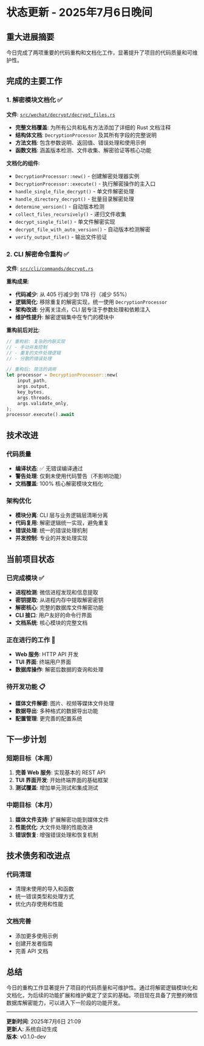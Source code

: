 # 状态更新 - 2025年7月6日晚间

## 重大进展摘要

今日完成了两项重要的代码重构和文档化工作，显著提升了项目的代码质量和可维护性。

## 完成的主要工作

### 1. 解密模块文档化 ✅

**文件**: [`src/wechat/decrypt/decrypt_files.rs`](../src/wechat/decrypt/decrypt_files.rs)

- **完整文档覆盖**: 为所有公共和私有方法添加了详细的 Rust 文档注释
- **结构体文档**: `DecryptionProcessor` 及其所有字段的完整说明
- **方法文档**: 包含参数说明、返回值、错误处理和使用示例
- **函数文档**: 涵盖版本检测、文件收集、解密验证等核心功能

**文档化的组件**:
- `DecryptionProcessor::new()` - 创建解密处理器实例
- `DecryptionProcessor::execute()` - 执行解密操作的主入口
- `handle_single_file_decrypt()` - 单文件解密处理
- `handle_directory_decrypt()` - 批量目录解密处理
- `determine_version()` - 自动版本检测
- `collect_files_recursively()` - 递归文件收集
- `decrypt_single_file()` - 单文件解密实现
- `decrypt_file_with_auto_version()` - 自动版本检测解密
- `verify_output_file()` - 输出文件验证

### 2. CLI 解密命令重构 ✅

**文件**: [`src/cli/commands/decrypt.rs`](../src/cli/commands/decrypt.rs)

**重构成果**:
- **代码减少**: 从 405 行减少到 178 行（减少 55%）
- **逻辑简化**: 移除重复的解密实现，统一使用 `DecryptionProcessor`
- **架构改进**: 分离关注点，CLI 层专注于参数处理和依赖注入
- **维护性提升**: 解密逻辑集中在专门的模块中

**重构前后对比**:
```rust
// 重构前: 复杂的内联实现
// - 手动并发控制
// - 重复的文件处理逻辑
// - 分散的错误处理

// 重构后: 简洁的调用
let processor = DecryptionProcessor::new(
    input_path,
    args.output,
    key_bytes,
    args.threads,
    args.validate_only,
);
processor.execute().await
```

## 技术改进

### 代码质量
- **编译状态**: ✅ 无错误编译通过
- **警告处理**: 仅剩未使用代码警告（不影响功能）
- **文档覆盖**: 100% 核心解密模块文档化

### 架构优化
- **模块分离**: CLI 层与业务逻辑层清晰分离
- **代码复用**: 解密逻辑统一实现，避免重复
- **错误处理**: 统一的错误处理机制
- **并发控制**: 专业的并发处理实现

## 当前项目状态

### 已完成模块 ✅
- **进程检测**: 微信进程发现和信息提取
- **密钥提取**: 从进程内存中提取解密密钥
- **解密核心**: 完整的数据库文件解密功能
- **CLI 接口**: 用户友好的命令行界面
- **文档系统**: 核心模块的完整文档

### 正在进行的工作 🔄
- **Web 服务**: HTTP API 开发
- **TUI 界面**: 终端用户界面
- **数据库操作**: 解密后数据的查询和处理

### 待开发功能 📋
- **媒体文件解密**: 图片、视频等媒体文件处理
- **数据导出**: 多种格式的数据导出功能
- **配置管理**: 更完善的配置系统

## 下一步计划

### 短期目标（本周）
1. **完善 Web 服务**: 实现基本的 REST API
2. **TUI 界面开发**: 开始终端界面的基础框架
3. **测试覆盖**: 增加单元测试和集成测试

### 中期目标（本月）
1. **媒体文件支持**: 扩展解密功能到媒体文件
2. **性能优化**: 大文件处理的性能改进
3. **错误恢复**: 增强错误处理和恢复机制

## 技术债务和改进点

### 代码清理
- 清理未使用的导入和函数
- 统一错误类型和处理方式
- 优化内存使用和性能

### 文档完善
- 添加更多使用示例
- 创建开发者指南
- 完善 API 文档

## 总结

今日的重构工作显著提升了项目的代码质量和可维护性。通过将解密逻辑模块化和文档化，为后续的功能扩展和维护奠定了坚实的基础。项目现在具备了完整的微信数据库解密能力，可以进入下一阶段的功能开发。

---

**更新时间**: 2025年7月6日 21:09  
**更新人**: 系统自动生成  
**版本**: v0.1.0-dev